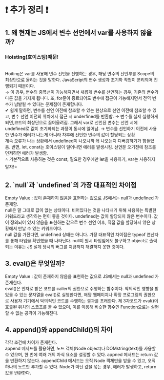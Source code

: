 <h1> ❗ 추가 정리 ❗ </h1>


<h2>1. 왜 현재는 JS에서 변수 선언에서 var를 사용하지 않을까?</h2><h3>Hoisting(호이스팅)때문!</h3> <br>
Hoiting은 var를 사용해 변수 선언을 진행하는 경우, 해당 변수의 선언부를 Scope의 최상단으로 올리는 것을 말한다. JavaScript의 변수 생성과 초기화 작업이 분리되어 진행되기 때문이다.<br> → 이 경우, 변수의 중복선이 가능해지면서 새롭게 변수를 선언하는 경우, 기존의 변수가 다른 값을 가지게 됩니다. 또, for문이 종료되어도 변수에 접근이 가능해지면서 전역 변수가 남발될 수 있다는 문제점이 존재합니다.<br>
✔ 쉽게 말하면, 변수를 선언 이전에 참조할 수 있는 현상으로 선언 이전에 참조할 수 있고, 변수 선언 이전의 위치에서 접근 시 underfined를 반환함. → 변수를 실제 실행하게 되면,코드의 최상단으로 끌어올려짐. 그래서 var로 선언된 변수는 선언 시에 undefined로 값이 초기화되는 과정이 동시에 일어남. → 변수를 선언하기 이전에 사용한 변수가 에러가 나는게 아니라 차후에 선언한 변수의 값이 할당되는 상황 <br>
계속 오류가 나는 상황에서 undefined이 나오니까 왜 나오는지 디버깅하기가 힘들었음. 반면, let, const는 호이스팅이 일어나면 에러를 발생시킴. 선언문 오기전에 참조를 먼저하면 에러가 발생함. <br>
⭐ 기본적으로 사용하는 것은 const, 필요한 경우에만 let을 사용하기, var는 사용하지 말자!⭐<br>

<h2>2. `null`과 `undefined`의 가장 대표적인 차이점 </h2>
Empty Value : 값이 존재하지 않음을 표현하는 값으로 JS에서는 null과 undefined 가 존재함. <br>
null은 말 그대로 값이 없는 상태이다. 비어있다는 것을 나타내기 위해 사용하는 특별한 키워드라고 생각하는 편이 좋을 것이다. undefined는 값이 할당되지 않은 변수이다. 값이 정의되어 있지 않음을 표현하는 값으로 변수 선언 이후, 직접 값을 할당하지 않은 상황에서 만날 수 있는 키워드이다. <br>
null 값을 가진다면, undefined 상태는 아니다. 가장 대표적인 차이점은 typeof 연산자를 통해 타입을 확인했을 때 나타난다. null이 원시 타입임에도 불구하고 object로 출력되는 이유는 JS 설계 당시의 버그를 지금까지 해결하지 못한 것이다.

<h2>3. eval()은 무엇일까? </h2>
Empty Value : 값이 존재하지 않음을 표현하는 값으로 JS에서는 null과 undefined 가 존재한다. <br>
eval()은 인자로 받은 코드를 caller의 권한으로 수행하는 함수이다. 악의적인 영향을 받았을 수 있는 문자열을 eval()로 실행한다면, 해당 웹페이지나 확장 프로그램의 권한으로 사용자 기기에서 악의적인 코드를 수행하는 결과를 초래한다. 제 3자코드가 eval()이 호출된 위치의 스코프를 볼 수 있으며, 이를 이용해 비슷한 함수인 Function으로는 실현할 수 없는 공격이 가능해진다.

<h2>4. append()와 appendChild()의 차이 </h2>
각각 조건에 차이가 존재한다. <br>
append 메서드를 활용하면, 노드 객체(Node object)나 DOMstring(text)를 사용할 수 있으며, 한 번에 여러 개의 자식 요소를 설정할 수 있다. appned 메서드는 return 값을 반환하지 않는다. appendChild 메서드는 오직 Node 객체만을 받을 수 있고, 오직 하나의 노드만 추가할 수 있다. Node가 아닌 값을 넣는 경우, 에러가 발생하고, return 값을 반환한다.

